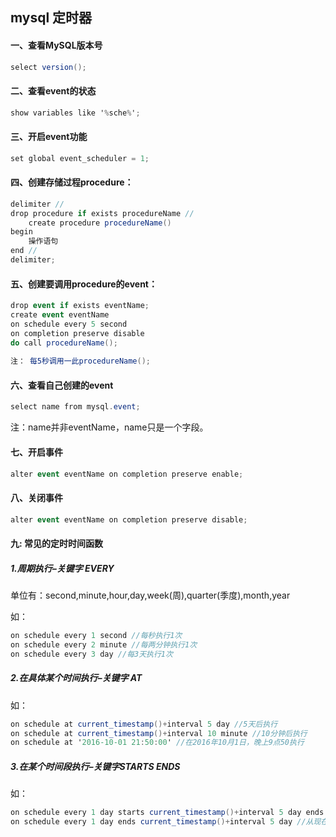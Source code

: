 ## mysql 定时器

#### 一、查看MySQL版本号

```csharp
select version();
```

#### 二、查看event的状态

```csharp
show variables like '%sche%';
```

#### 三、开启event功能

```csharp
set global event_scheduler = 1;
```

#### 四、创建存储过程procedure：

```csharp
delimiter //
drop procedure if exists procedureName //
    create procedure procedureName()
begin
    操作语句
end //
delimiter;
```

#### 五、创建要调用procedure的event：

```csharp
drop event if exists eventName;
create event eventName
on schedule every 5 second
on completion preserve disable
do call procedureName();
 
注： 每5秒调用一此procedureName();
```

#### 六、查看自己创建的event

```csharp
select name from mysql.event;
```

注：name并非eventName，name只是一个字段。

#### 七、开启事件

```csharp
alter event eventName on completion preserve enable;
```

#### 八、关闭事件

```csharp
alter event eventName on completion preserve disable;
```

#### 九: 常见的定时时间函数



##### 1.周期执行–关键字 EVERY

单位有：second,minute,hour,day,week(周),quarter(季度),month,year

如：

```csharp
on schedule every 1 second //每秒执行1次
on schedule every 2 minute //每两分钟执行1次
on schedule every 3 day //每3天执行1次
```

##### 2.在具体某个时间执行–关键字 AT

如：

```csharp
on schedule at current_timestamp()+interval 5 day //5天后执行
on schedule at current_timestamp()+interval 10 minute //10分钟后执行
on schedule at '2016-10-01 21:50:00' //在2016年10月1日，晚上9点50执行
```

##### 3.在某个时间段执行–关键字STARTS ENDS

如：

```csharp
on schedule every 1 day starts current_timestamp()+interval 5 day ends current_timestamp()+interval 1 month //5天后开始每天都执行执行到下个月底
on schedule every 1 day ends current_timestamp()+interval 5 day //从现在起每天执行，执行5天
```




